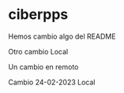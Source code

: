 # ciberpps
Hemos cambio algo del README


Otro cambio Local

Un cambio en remoto

Cambio 24-02-2023 Local
